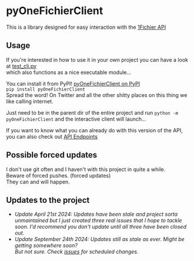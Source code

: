 # pyOneFichierClient

This is a library designed for easy interaction with the [1Fichier API](https://1fichier.com/api.html)

## Usage

If you're interested in how to use it in your own project you can have a look at [test_cli.py](test_cli.py)
<br /> which also functions as a nice executable module...

You can install it from PyPI! [pyOneFichierClient on PyPI](https://pypi.org/project/pyOneFichierClient/)
<br />`pip install pyOneFichierClient`
<br />Spread the word! On Twitter and all the other shitty places on this thing we like calling internet.

Just need to be in the parent dir of the entire project and run `python -m pyOneFichierClient` and the interactive client will launch...

If you want to know what you can already do with this version of the API, you can also check out [API Endpoints](TODO.md#api-endpoints)

## Possible forced updates
I don't use git often and I haven't with this project in quite a while.
<br>Beware of forced pushes. (forced updates)
<br>They can and will happen.

## Updates to the project
- <em>Update April 21st 2024: Updates have been stale and project sorta unmaintained but I just created three real issues that I hope to tackle soon. I'd recommend you don't update until all three have been closed out.</em>
- <em>Update September 24th 2024: Updates still as stale as ever. Might be getting somewhere soon?
<br>But not sure. Check [issues](https://github.com/spookyahell/pyOneFichierClient/issues) for scheduled changes.</em>
